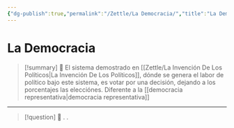 ```yaml
---
{"dg-publish":true,"permalink":"/Zettle/La Democracia/","title":"La Democracia","updated":"2023-12-30T18:06:36.640-05:00"}
---
```



# La Democracia

> [!summary] 🧠
> El sistema demostrado en [[Zettle/La Invención De Los Políticos\|La Invención De Los Políticos]], dónde se genera el labor de político bajo este sistema, es votar por una decisión, dejando a los porcentajes las elecciónes.
> Diferente a la [[democracia representativa\|democracia representativa]]

- - - 
> [!question] 🔗
> .
> .
